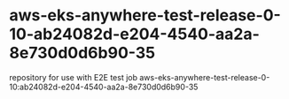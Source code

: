 # aws-eks-anywhere-test-release-0-10-ab24082d-e204-4540-aa2a-8e730d0d6b90-35
repository for use with E2E test job aws-eks-anywhere-test-release-0-10:ab24082d-e204-4540-aa2a-8e730d0d6b90-35
